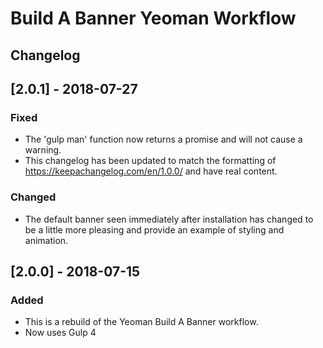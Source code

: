 # Build A Banner Yeoman Workflow

## Changelog

## [2.0.1] - 2018-07-27
### Fixed
- The 'gulp man' function now returns a promise and will not cause a warning.
- This changelog has been updated to match the formatting of https://keepachangelog.com/en/1.0.0/ and have real content.

### Changed
- The default banner seen immediately after installation has changed to be a little more pleasing and provide an example of styling and animation.


## [2.0.0] - 2018-07-15
### Added
- This is a rebuild of the Yeoman Build A Banner workflow.
- Now uses Gulp 4


